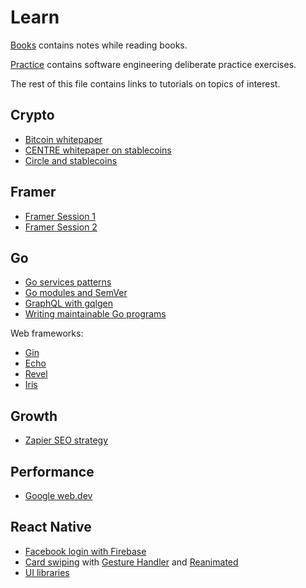 # Learn

[Books](books) contains
notes while reading books.

[Practice](practice) contains
software engineering deliberate practice exercises.

The rest of this file contains
links to tutorials on topics of interest.

## Crypto

* [Bitcoin whitepaper][bitcoin]
* [CENTRE whitepaper on stablecoins][centre]
* [Circle and stablecoins][circle-stable]

[bitcoin]: https://bitcoin.org/bitcoin.pdf
[centre]: https://www.centre.io/pdfs/centre-whitepaper.pdf
[circle-stable]: https://itunes.apple.com/us/podcast/unchained-big-ideas-from-worlds-blockchain-cryptocurrency/id1123922160?mt=2&i=1000415531864#

## Framer

* [Framer Session 1](https://www.youtube.com/watch?v=newDr53TdT8)
* [Framer Session 2](https://www.youtube.com/watch?v=v01SijCjhII)

## Go

* [Go services patterns][servpat]
* [Go modules and SemVer][mod]
* [GraphQL with gqlgen][gqlgen]
* [Writing maintainable Go programs][go-maintain]

[servpat]: https://medium.com/statuscode/how-i-write-go-http-services-after-seven-years-37c208122831
[mod]: https://www.youtube.com/watch?v=aeF3l-zmPsY
[gqlgen]: https://99designs.co.uk/blog/engineering/gqlgen-a-graphql-server-generator-for-go/
[go-maintain]: https://dave.cheney.net/practical-go/presentations/qcon-china.html

Web frameworks:

* [Gin](https://gin-gonic.github.io/gin/)
* [Echo](https://echo.labstack.com/)
* [Revel](https://revel.github.io/)
* [Iris](https://iris-go.com/)

## Growth

* [Zapier SEO strategy][zap]

[zap]: https://ryanberg.co/how-zapier-reached-35m-arr-with-this-saas-seo-strategy

## Performance

* [Google web.dev][webdev]

[webdev]: https://web.dev/learn

## React Native

* [Facebook login with Firebase][fire]
* [Card swiping][swipe] with [Gesture Handler][gest] and [Reanimated][reanim]
* [UI libraries][uilib]

[fire]: https://medium.com/datadriveninvestor/facebook-login-with-react-native-expo-firebase-and-typescript-56df4ed6099a
[swipe]: https://www.youtube.com/watch?v=vAtf1fENGDA&feature=youtu.be
[gest]: https://github.com/kmagiera/react-native-gesture-handler
[reanim]: https://github.com/kmagiera/react-native-reanimated
[uilib]: https://instabug.com/blog/react-native-ui-libraries/

